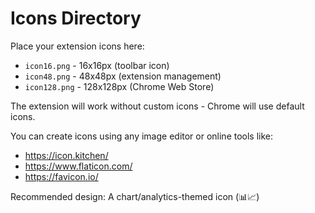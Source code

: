 # Icons Directory

Place your extension icons here:

- `icon16.png` - 16x16px (toolbar icon)
- `icon48.png` - 48x48px (extension management)
- `icon128.png` - 128x128px (Chrome Web Store)

The extension will work without custom icons - Chrome will use default icons.

You can create icons using any image editor or online tools like:
- https://icon.kitchen/
- https://www.flaticon.com/
- https://favicon.io/

Recommended design: A chart/analytics-themed icon (📊📈)
